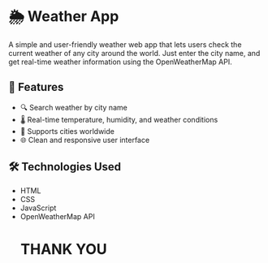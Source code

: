# 🌦️ Weather App

A simple and user-friendly weather web app that lets users check the current weather of any city around the world. Just enter the city name, and get real-time weather information using the OpenWeatherMap API.

## 🚀 Features

- 🔍 Search weather by city name
- 🌡️ Real-time temperature, humidity, and weather conditions
- 📍 Supports cities worldwide
- 🌐 Clean and responsive user interface

## 🛠️ Technologies Used

- HTML
- CSS
- JavaScript
- OpenWeatherMap API
  # THANK YOU #
